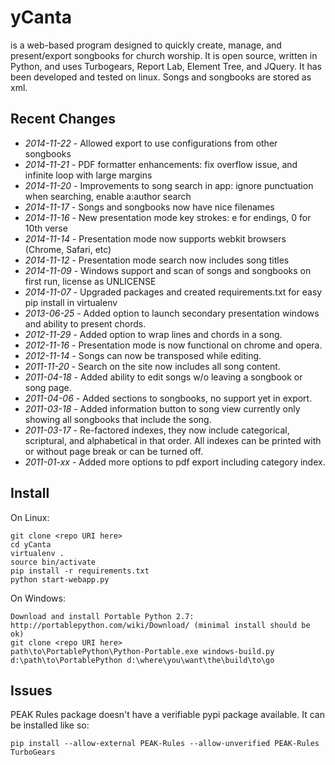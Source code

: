 yCanta
======

is a web-based program designed to quickly create, manage, and present/export songbooks for church worship.  It is open source, written in Python, and uses Turbogears, Report Lab, Element Tree, and JQuery.  It has been developed and tested on linux.  Songs and songbooks are stored as xml.

Recent Changes
--------------
 - *2014-11-22* - Allowed export to use configurations from other songbooks 
 - *2014-11-21* - PDF formatter enhancements: fix overflow issue, and infinite loop with large margins
 - *2014-11-20* - Improvements to song search in app: ignore punctuation when searching, enable a:author search
 - *2014-11-17* - Songs and songbooks now have nice filenames
 - *2014-11-16* - New presentation mode key strokes: e for endings, 0 for 10th verse
 - *2014-11-14* - Presentation mode now supports webkit browsers (Chrome, Safari, etc)
 - *2014-11-12* - Presentation mode search now includes song titles
 - *2014-11-09* - Windows support and scan of songs and songbooks on first run, license as UNLICENSE
 - *2014-11-07* - Upgraded packages and created requirements.txt for easy pip install in virtualenv
 - *2013-06-25* - Added option to launch secondary presentation windows and ability to present chords.
 - *2012-11-29* - Added option to wrap lines and chords in a song.
 - *2012-11-16* - Presentation mode is now functional on chrome and opera.
 - *2012-11-14* - Songs can now be transposed while editing.
 - *2011-11-20* - Search on the site now includes all song content.
 - *2011-04-18* - Added ability to edit songs w/o leaving a songbook or song page.
 - *2011-04-06* - Added sections to songbooks, no support yet in export.
 - *2011-03-18* - Added information button to song view currently only showing all songbooks that include the song.
 - *2011-03-17* - Re-factored indexes, they now include categorical, scriptural, and alphabetical in that order.  All indexes can be printed with or without page break or can be turned off.
 - *2011-01-xx* - Added more options to pdf export including category index.

Install
-------

On Linux:

    git clone <repo URI here>
    cd yCanta
    virtualenv .
    source bin/activate
    pip install -r requirements.txt
    python start-webapp.py

On Windows:

    Download and install Portable Python 2.7: http://portablepython.com/wiki/Download/ (minimal install should be ok)
    git clone <repo URI here>
    path\to\PortablePython\Python-Portable.exe windows-build.py d:\path\to\PortablePython d:\where\you\want\the\build\to\go

Issues
------

PEAK Rules package doesn't have a verifiable pypi package available.  It can be installed like so:

    pip install --allow-external PEAK-Rules --allow-unverified PEAK-Rules TurboGears
